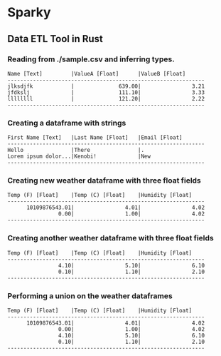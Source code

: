 # Sparky
## Data ETL Tool in Rust


### Reading from ./sample.csv and inferring types.

```text
Name [Text]         |ValueA [Float]      |ValueB [Float]      
--------------------------------------------------------------
jlksdjfk            |              639.00|                3.21
jfdkslj             |              111.10|                3.33
llllllll            |              121.20|                2.22
--------------------------------------------------------------
```


### Creating a dataframe with strings

```text
First Name [Text]   |Last Name [Float]   |Email [Float]       
--------------------------------------------------------------
Hello               |There               |.                   
Lorem ipsum dolor...|Kenobi!             |New                 
--------------------------------------------------------------
```


### Creating new weather dataframe with three float fields

```text
Temp (F) [Float]    |Temp (C) [Float]    |Humidity [Float]    
--------------------------------------------------------------
      10109876543.01|                4.01|                4.02
                0.00|                1.00|                4.02
--------------------------------------------------------------
```


### Creating another weather dataframe with three float fields

```text
Temp (F) [Float]    |Temp (C) [Float]    |Humidity [Float]    
--------------------------------------------------------------
                4.10|                5.10|                6.10
                0.10|                1.10|                2.10
--------------------------------------------------------------
```


### Performing a union on the weather dataframes

```text
Temp (F) [Float]    |Temp (C) [Float]    |Humidity [Float]    
--------------------------------------------------------------
      10109876543.01|                4.01|                4.02
                0.00|                1.00|                4.02
                4.10|                5.10|                6.10
                0.10|                1.10|                2.10
--------------------------------------------------------------
```


